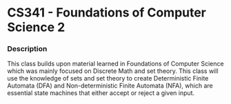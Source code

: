 # CS341 - Foundations of Computer Science 2

### Description
This class builds upon material learned in Foundations of Computer Science which was mainly focused on Discrete Math and set theory. This class will use the knowledge of sets and set theory to create Deterministic Finite Automata (DFA) and Non-deterministic Finite Automata (NFA), which are essential state machines that either accept or reject a given input.
